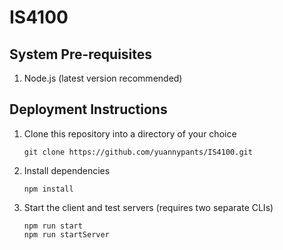 # IS4100
## System Pre-requisites
1.  Node.js (latest version recommended)

## Deployment Instructions
1.  Clone this repository into a directory of your choice
    ```
    git clone https://github.com/yuannypants/IS4100.git
    ```
2. Install dependencies
    ```
    npm install
    ```
3. Start the client and test servers (requires two separate CLIs)
    ```
    npm run start
    npm run startServer
    ```
